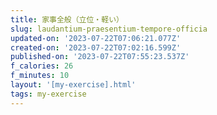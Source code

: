 ```yaml
---
title: 家事全般（立位・軽い）
slug: laudantium-praesentium-tempore-officia
updated-on: '2023-07-22T07:06:21.077Z'
created-on: '2023-07-22T07:02:16.599Z'
published-on: '2023-07-22T07:55:23.537Z'
f_calories: 26
f_minutes: 10
layout: '[my-exercise].html'
tags: my-exercise
---
```



